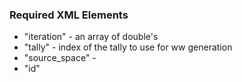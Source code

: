 ### Required XML Elements
  - "iteration" - an array of double's
  - "tally" - index of the tally to use for ww generation
  - "source_space" - 
  - "id" 